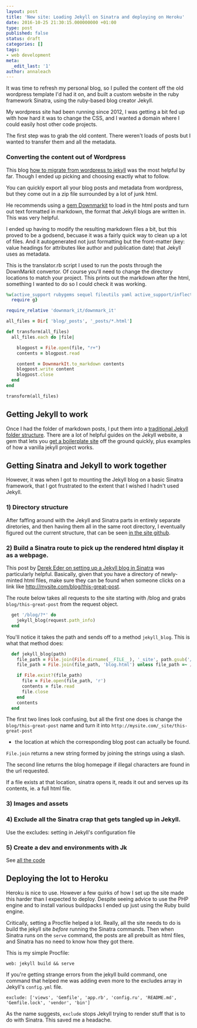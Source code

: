 ```yaml
---
layout: post
title: 'New site: Loading Jekyll on Sinatra and deploying on Heroku'
date: 2016-10-25 21:30:15.000000000 +01:00
type: post
published: false
status: draft
categories: []
tags:
- web development
meta:
  _edit_last: '1'
author: annaleach
---
```


It was time to refresh my personal blog, so I pulled the content off the old wordpress template I'd had it on, 
and built a custom website in the ruby framework Sinatra, using the ruby-based blog creator Jekyll.

<!--excerpt-->

My wordpress site had been running since 2012, I was getting a bit fed up with how hard it was to change the CSS, and I 
wanted a domain where I could easily host other code projects.  

The first step was to grab the old content. There weren't loads of posts but I wanted to transfer them and all the metadata. 

### Converting the content out of Wordpress

This blog [how to migrate from wordpress to jekyll](http://vitobotta.com/how-to-migrate-from-wordpress-to-jekyll/) was the most helpful by far. 
Though I ended up picking and choosing exactly what to follow. 

You can quickly export all your blog posts and metadata from wordpress, but they come out in a zip file surrounded by a lot of junk html. 

He recommends using a [gem Downmarkit](https://github.com/cousine/downmark_it) to load in the html posts and turn out text formatted in markdown, the format that Jekyll blogs 
are written in. This was very helpful. 

I ended up having to modify the resulting markdown files a bit, but this proved to be a godsend, becuase it was a fairly quick way 
to clean up a lot of files. And it autogenerated not just formatting but the front-matter (key: value headings for attributes 
like author and publication date) that Jekyll uses as metadata.

This is the translator.rb script I used to run the posts through the DownMarkit convertor. Of course you'll need to change the directory locations
to match your project. This prints out the markdown after the html, something I wanted to do so I could check it was working.  

```ruby 
%w(active_support rubygems sequel fileutils yaml active_support/inflector).each{ | g |
  require g}

require_relative 'downmark_it/downmark_it'

all_files = Dir[ 'blog/_posts', '_posts/*.html']

def transform(all_files)
  all_files.each do |file|

    blogpost = File.open(file, "r+")
    contents = blogpost.read

    content = DownmarkIt.to_markdown contents
    blogpost.write content
    blogpost.close
  end
end

transform(all_files)
```

## Getting Jekyll to work 

Once I had the folder of markdown posts, I put them into a [traditional Jekyll folder structure](https://jekyllrb.com/docs/structure/). 
There are a lot of helpful guides on the Jekyll website, a gem that lets you [get a boilerplate site](https://jekyllrb.com/docs/quickstart/) off the ground quickly,
 plus examples of how a vanilla jekyll project works. 

## Getting Sinatra and Jekyll to work together 

However, it was when I got to mounting the Jekyll blog on a basic Sinatra framework, that I got frustrated to the extent
 that I wished I hadn't used Jekyll. 

### 1) Directory structure 

After faffing around with the Jekyll and Sinatra parts in entirely separate diretories, and then having them all in the same 
root directory, I eventually figured out the current structure, that can be seen [in the site github](https://github.com/ajwl/ps1). 

### 2) Build a Sinatra route to pick up the rendered html display it as a webpage. 

This post by [Derek Eder on setting up a Jekyll blog in Sinatra](http://derekeder.com/blog/hello-world-setting-up-a-jekyll-blog-in-sinatra)
was particularly helpful. Basically, given that you have a directory of newly-minted html files, make sure they can be found when someone
clicks on a link like http://mysite.com/blog/this-great-post.

The route below takes all requests to the site starting with /blog and grabs  `blog/this-great-post` from the request object. 

```ruby
  get '/blog/?*' do
    jekyll_blog(request.path_info)
  end
```

You'll notice it takes the path and sends off to a method `jekyll_blog`. This is what that method does:

```ruby
  def jekyll_blog(path)
    file_path = File.join(File.dirname(__FILE__), '_site', path.gsub('/blog', ''))
    file_path = File.join(file_path, 'blog.html') unless file_path =~ /\.[a-z]+$/i

    if File.exist?(file_path)
      file = File.open(file_path, 'r')
      contents = file.read
      file.close
    end
    contents
  end

```
The first two lines look confusing, but all the first one does is change the `blog/this-great-post` name and turn it into 
`http://mysite.com/_site/this-great-post`
- the location at which the corresponding blog post can actually be found. 

`File.join` returns a new string formed by joining the strings using a slash.  

The second line returns the blog homepage if illegal characters are found in the url requested. 

If a file exists at that location, sinatra opens it, reads it out and serves up its contents, ie. a full html file. 

### 3) Images and assets 

### 4) Exclude all the Sinatra crap that gets tangled up in Jekyll.

Use the excludes: setting in Jekyll's configuration file  

### 5) Create a dev and environments with Jk

See [all the code](https://github.com/ajwl/ps1) 


## Deploying the lot to Heroku 

Heroku is nice to use. However a few quirks of how I set up the site made this harder 
than I expected to deploy. Despite seeing advice to use the PHP engine and to install various buildpacks 
I ended up just using the Ruby build engine. 

Critically, setting a Procfile helped a lot. Really, all the site needs to do is build the jekyll site *before* running the 
 Sinatra commands. Then when Sinatra runs on the `serve` command, the posts are all prebuilt as html files, and Sinatra has no need to know how 
 they got there. 

This is my simple Procfile:

```
web: jekyll build && serve
```

If you're getting strange errors from the jekyll build command, one command that helped me was adding even more to
the excludes array in Jekyll's `config.yml` file.

```
exclude: ['views', 'Gemfile', 'app.rb', 'config.ru', 'README.md', 'Gemfile.lock', 'vendor', 'bin']
```

As the name suggests, `exclude` stops Jekyll trying to render stuff that is to do with Sinatra. This saved me a headache.


